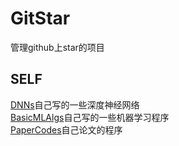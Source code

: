 <!--
@Author: JavenLau
@Date:   08-24-17
@Email:  javenlau@hotmail.com
@Last modified by:   JavenLau
@Last modified time: 08-24-17
-->

# GitStar
管理github上star的项目

## SELF
[DNNs](https://github.com/JavenLau/DNNs)自己写的一些深度神经网络
<br>[BasicMLAlgs](https://github.com/JavenLau/BasicMLAlgs)自己写的一些机器学习程序
<br>[PaperCodes](https://github.com/JavenLau/PaperCodes)自己论文的程序

